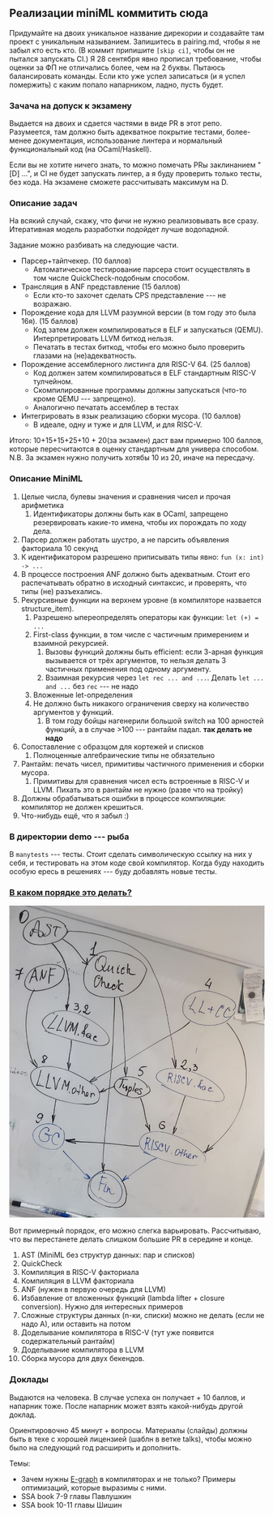 ## Реализации miniML коммитить сюда

Придумайте на двоих уникальное название дирекории и создавайте там проект с уникальным называнием.
Запишитесь в pairing.md, чтобы я не забыл кто есть кто. (В коммит припишите `[skip ci]`, чтобы он не пытался запускать CI.)
Я 28 сентября явно прописал требование, чтобы оценки за ФП не отличались более, чем на 2 буквы. Пытаюсь балансировать команды. Если кто уже успел записаться (и я успел помержить) с каким попало напарником, ладно, пусть будет.

### Зачача на допуск к экзамену

Выдается на двоих и сдается частями в виде PR в этот репо. Разумеется, там должно быть адекватное покрытие тестами,
более-менее документация,
использование линтера
и нормальный функциональный код (на OCaml/Haskell).

Если вы не хотите ничего знать, то можно помечать PRы заклинанием "[D] ...", и CI не будет запускать линтер, а я буду проверить только тесты, без кода. На экзамене сможете рассчитывать максимум на D.


### Описание задач

На всякий случай, скажу, что фичи не нужно реализовывать  все сразу. Итеративная модель разработки подойдет лучше водопадной.

Задание можно разбивать на следующие части.

* Парсер+тайпчекер. (10 баллов)
  * Автоматическое тестирование парсера стоит осуществлять в том числе QuickCheck-подобным способом.
* Трансляция в ANF представление (15 баллов)
  * Если кто-то захочет сделать CPS представление --- не возражаю.
* Порождение кода для LLVM разумной версии (в том году это была 16я). (15 баллов)
  * Код затем должен компилироваться в ELF и запускаться (QEMU). Интерпретировать LLVM биткод нельзя.
  * Печатать в тестах биткод, чтобы его можно было проверить глазами на (не)адекватность.
* Порождение ассемблерного листинга для RISC-V 64. (25 баллов)
  * Код должен затем компилироваться в ELF стандартным RISC-V тулчейном.
  * Скомпилированные программы должны  запускаться (что-то кроме QEMU --- запрещено).
  * Аналогично печатать ассемблер в тестах
* Интегрировать в язык реализацию сборки мусора. (10 баллов)
  * В идеале, одну и туже и для LLVM, и для RISC-V.

Итого: 10+15+15+25+10 + 20(за экзамен) даст вам примерно 100 баллов, которые пересчитаются в оценку стандартным для универа способом. N.B. За экзамен нужно получить хотябы 10 из 20, иначе на пересдачу.

### Описание MiniML

1. Целые числа, булевы значения и сравнения чисел и прочая арифметика
   1. Идентификаторы должны быть как в OCaml, запрещено резервировать какие-то имена, чтобы их порождать по ходу дела.
1. Парсер должен работать шустро, а не парсить объявления факториала 10 секунд
1. К идентификатором разрешено приписывать типы явно: `fun (x: int) -> ...`
1. В процессе построения ANF должно быть адекватным. Стоит его распечатывать обратно в исходный синтаксис, и проверять, что типы (не) разъехались.
1. Рекурсивные функции на верхнем уровне (в компиляторе назвается structure_item).
   1. Разрешено ыпереопределять операторы как функции: `let (+) = ...`
   1. First-class функции, в том числе с частичным примерением и взаимной рекурсией.
      1. Вызовы функций должны быть efficient: если 3-арная функция вызывается от трёх аргументов, то нельзя делать 3 частичных применения под одному аргументу.
      1. Взаимная рекурсия через `let rec ... and ...`. Делать `let ... and ...` без `rec` --- не надо
   1. Вложенные let-определения
   1. Не должно быть никакого ограничения сверху на количество аргументов у функций.
      1. В том году бойцы нагенерили большой switch на 100 арностей функций, а в случае >100 --- рантайм падал. **так делать не надо**
1. Сопоставление с образцом для кортежей и списков
   1. Полноценные алгебраические типы не обязательно
1. Рантайм: печать чисел, примитивы частичного применения и сборки мусора.
   1. Примитивы для сравнения чисел есть встроенные в RISC-V и LLVM. Пихать это в рантайм не нужно (разве что на тройку)
1. Должны обрабатываться ошибки в процессе компиляции: компилятор не должен крешиться.
1. Что-нибудь ещё, что я забыл :)

### В директории demo --- рыба

В `manytests` --- тесты. Стоит сделать символическую ссылку на них у себя, и тестировать на этом коде свой компилятор.
Когда буду находить особую ересь в решениях --- буду добавлять новые тесты.

### [В каком порядке это делать?](#order)

![Зависимости между подзадачами](https://github.com/Kakadu/comp24/blob/master/deps.jpg?raw=true)

Вот примерный порядок, его можно слегка варьировать.
Рассчитываю, что вы перестанете делать слишком большие PR в середине и конце.

1. AST (MiniML без структур данных: пар и списков)
2. QuickCheck
3. Компиляция в RISC-V факториала
4. Компиляция в LLVM факториала
5. ANF (нужен в первую очередь для LLVM)
6. Избавление от вложенных функций (lambda lifter + closure conversion). Нужно для интересных примеров
7. Сложные структуры данных (n-ки, списки) можно не делать (если не надо А), или оставить на потом
8. Доделывание компилятора в RISC-V (тут уже появится содержательный рантайм)
9. Доделывание компилятора в LLVM
10. Сборка мусора для двух бекендов.


### Доклады

Выдаются на человека. В случае успеха он получает + 10 баллов, и напарник тоже. После напарник может взять какой-нибудь другой доклад.

Ориентировочно 45 минут + вопросы. Материалы (слайды) должны быть в техе с хорошей лицензией (шаблн в ветке talks), чтобы можно было на следующий год расширить и дополнить.

Темы:

* Зачем нужны [E-graph](https://egraphs-good.github.io)  в компиляторах и не только? Примеры оптимизаций, которые выразимы с ними.
* SSA book 7-9 главы Павлушкин
* SSA book 10-11 главы Шишин
